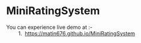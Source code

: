 # MiniRatingSystem

You can experience live demo at :-<br>
    &emsp;&emsp; 1.&nbsp; https://matin676.github.io/MiniRatingSystem <br>
